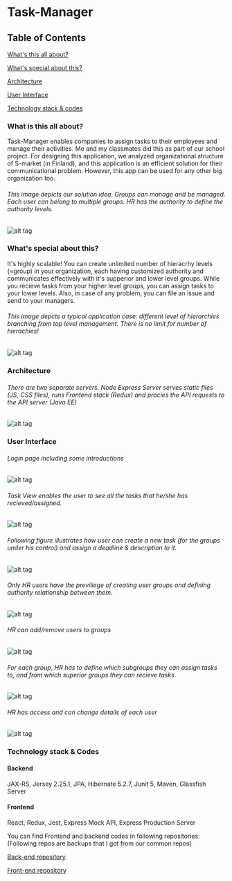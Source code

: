# Task-Manager

## Table of Contents
[What's this all about?](#whatisthis) 

[What's special about this?](#special) 

[Architecture](#Architecture)  

[User Interface](#look) 

[Technology stack & codes](#stack)

<a name="whatisthis"/>

### What is this all about?

Task-Manager enables companies to assign tasks to their employees and manage their activities. 
Me and my classmates did this as part of our school project. For designing this application, we analyzed organizational structure of S-market (in Finland), and this application is an efficient solution for their communicational problem. However, this app can be used for any other big organization too. 

###### This image depicts our solution idea. Groups can manage and be managed. Each user can belong to multiple groups. HR has the authority to define the authority levels.
![alt tag](https://github.com/anderson-martin/Task-Manager/blob/master/pictures/eight.jpg)

<a name="special"/>

### What's special about this?

It's highly scalable! You can create unlimited number of hieracrhy levels (=group) in your organization, each having customized authority and communicates effectively with it's supperior and lower level groups. While you recieve tasks from your higher level groups, you can assign tasks to your lower levels. Also, in case of any problem, you can file an issue and send to your managers.

###### This image depcts a typical application case: different level of hierarchies branching from top level management. There is no limit for number of hierachies!
![alt tag](https://github.com/anderson-martin/Task-Manager/blob/master/pictures/nine.jpg)

<a name="Architecture"/>

### Architecture

###### There are two separate servers. Node Express Server serves static files (JS, CSS files), runs Frontend stack (Redux) and procies the API requests to the API server (Java EE)
![alt tag](https://github.com/anderson-martin/Task-Manager/blob/master/pictures/ten.jpg)

<a name="look"/>

### User Interface

###### Login page including some introductions
![alt tag](https://github.com/anderson-martin/Task-Manager/blob/master/pictures/one.png)


###### Task View enables the user to see all the tasks that he/she has recieved/assigned. 
![alt tag](https://github.com/anderson-martin/Task-Manager/blob/master/pictures/two.jpg)


###### Following figure illustrates how user can create a new task (for the groups under his control) and assign a deadline & description to it.
![alt tag](https://github.com/anderson-martin/Task-Manager/blob/master/pictures/three.jpg)


###### Only HR users have the previliege of creating user groups and defining authority relationship between them.
![alt tag](https://github.com/anderson-martin/Task-Manager/blob/master/pictures/four.jpg)


###### HR can add/remove users to groups
![alt tag](https://github.com/anderson-martin/Task-Manager/blob/master/pictures/five.jpg)


###### For each group, HR has to define which subgroups they can assign tasks to, and from which superior groups they can recieve tasks.
![alt tag](https://github.com/anderson-martin/Task-Manager/blob/master/pictures/six.jpg)


###### HR has access and can change details of each user
![alt tag](https://github.com/anderson-martin/Task-Manager/blob/master/pictures/seven.jpg)

<a name="stack"/>

### Technology stack & Codes
#### Backend
JAX-RS, Jersey 2.25.1, JPA, Hibernate 5.2.7, Junit 5, Maven, Glassfish Server

#### Frontend
React, Redux, Jest, Express Mock API, Express Production Server

You can find Frontend and backend codes in following repositories:
(Following repos are backups that I got from our common repos)

[Back-end repository](https://github.com/anderson-martin/TaskManager-Backend)

[Front-end repository](https://github.com/anderson-martin/TaskManager-FrontEnd)










